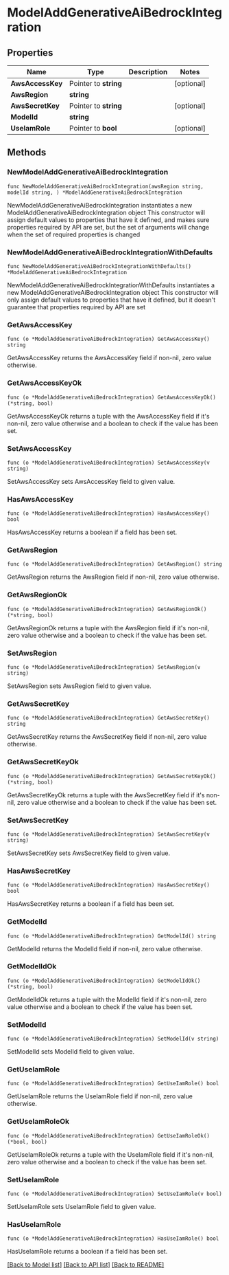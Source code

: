 # ModelAddGenerativeAiBedrockIntegration

## Properties

Name | Type | Description | Notes
------------ | ------------- | ------------- | -------------
**AwsAccessKey** | Pointer to **string** |  | [optional] 
**AwsRegion** | **string** |  | 
**AwsSecretKey** | Pointer to **string** |  | [optional] 
**ModelId** | **string** |  | 
**UseIamRole** | Pointer to **bool** |  | [optional] 

## Methods

### NewModelAddGenerativeAiBedrockIntegration

`func NewModelAddGenerativeAiBedrockIntegration(awsRegion string, modelId string, ) *ModelAddGenerativeAiBedrockIntegration`

NewModelAddGenerativeAiBedrockIntegration instantiates a new ModelAddGenerativeAiBedrockIntegration object
This constructor will assign default values to properties that have it defined,
and makes sure properties required by API are set, but the set of arguments
will change when the set of required properties is changed

### NewModelAddGenerativeAiBedrockIntegrationWithDefaults

`func NewModelAddGenerativeAiBedrockIntegrationWithDefaults() *ModelAddGenerativeAiBedrockIntegration`

NewModelAddGenerativeAiBedrockIntegrationWithDefaults instantiates a new ModelAddGenerativeAiBedrockIntegration object
This constructor will only assign default values to properties that have it defined,
but it doesn't guarantee that properties required by API are set

### GetAwsAccessKey

`func (o *ModelAddGenerativeAiBedrockIntegration) GetAwsAccessKey() string`

GetAwsAccessKey returns the AwsAccessKey field if non-nil, zero value otherwise.

### GetAwsAccessKeyOk

`func (o *ModelAddGenerativeAiBedrockIntegration) GetAwsAccessKeyOk() (*string, bool)`

GetAwsAccessKeyOk returns a tuple with the AwsAccessKey field if it's non-nil, zero value otherwise
and a boolean to check if the value has been set.

### SetAwsAccessKey

`func (o *ModelAddGenerativeAiBedrockIntegration) SetAwsAccessKey(v string)`

SetAwsAccessKey sets AwsAccessKey field to given value.

### HasAwsAccessKey

`func (o *ModelAddGenerativeAiBedrockIntegration) HasAwsAccessKey() bool`

HasAwsAccessKey returns a boolean if a field has been set.

### GetAwsRegion

`func (o *ModelAddGenerativeAiBedrockIntegration) GetAwsRegion() string`

GetAwsRegion returns the AwsRegion field if non-nil, zero value otherwise.

### GetAwsRegionOk

`func (o *ModelAddGenerativeAiBedrockIntegration) GetAwsRegionOk() (*string, bool)`

GetAwsRegionOk returns a tuple with the AwsRegion field if it's non-nil, zero value otherwise
and a boolean to check if the value has been set.

### SetAwsRegion

`func (o *ModelAddGenerativeAiBedrockIntegration) SetAwsRegion(v string)`

SetAwsRegion sets AwsRegion field to given value.


### GetAwsSecretKey

`func (o *ModelAddGenerativeAiBedrockIntegration) GetAwsSecretKey() string`

GetAwsSecretKey returns the AwsSecretKey field if non-nil, zero value otherwise.

### GetAwsSecretKeyOk

`func (o *ModelAddGenerativeAiBedrockIntegration) GetAwsSecretKeyOk() (*string, bool)`

GetAwsSecretKeyOk returns a tuple with the AwsSecretKey field if it's non-nil, zero value otherwise
and a boolean to check if the value has been set.

### SetAwsSecretKey

`func (o *ModelAddGenerativeAiBedrockIntegration) SetAwsSecretKey(v string)`

SetAwsSecretKey sets AwsSecretKey field to given value.

### HasAwsSecretKey

`func (o *ModelAddGenerativeAiBedrockIntegration) HasAwsSecretKey() bool`

HasAwsSecretKey returns a boolean if a field has been set.

### GetModelId

`func (o *ModelAddGenerativeAiBedrockIntegration) GetModelId() string`

GetModelId returns the ModelId field if non-nil, zero value otherwise.

### GetModelIdOk

`func (o *ModelAddGenerativeAiBedrockIntegration) GetModelIdOk() (*string, bool)`

GetModelIdOk returns a tuple with the ModelId field if it's non-nil, zero value otherwise
and a boolean to check if the value has been set.

### SetModelId

`func (o *ModelAddGenerativeAiBedrockIntegration) SetModelId(v string)`

SetModelId sets ModelId field to given value.


### GetUseIamRole

`func (o *ModelAddGenerativeAiBedrockIntegration) GetUseIamRole() bool`

GetUseIamRole returns the UseIamRole field if non-nil, zero value otherwise.

### GetUseIamRoleOk

`func (o *ModelAddGenerativeAiBedrockIntegration) GetUseIamRoleOk() (*bool, bool)`

GetUseIamRoleOk returns a tuple with the UseIamRole field if it's non-nil, zero value otherwise
and a boolean to check if the value has been set.

### SetUseIamRole

`func (o *ModelAddGenerativeAiBedrockIntegration) SetUseIamRole(v bool)`

SetUseIamRole sets UseIamRole field to given value.

### HasUseIamRole

`func (o *ModelAddGenerativeAiBedrockIntegration) HasUseIamRole() bool`

HasUseIamRole returns a boolean if a field has been set.


[[Back to Model list]](../README.md#documentation-for-models) [[Back to API list]](../README.md#documentation-for-api-endpoints) [[Back to README]](../README.md)


